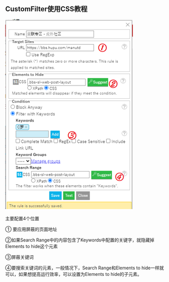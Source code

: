 
## CustomFilter使用CSS教程

![demo](./无标题.png)

主要配置4个位置

① 要应用屏蔽的页面地址

②如果Search Range中的内容包含了Keywords中配置的关键字，就隐藏掉Elements to hide这个元素

③屏蔽关键词

④要搜索关键词的元素，一般情况下，Search Range和Elements to hide一样就可以，如果想提高运行效率，可以设置为Elements to hide的子元素。


